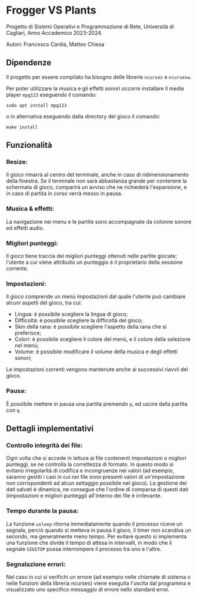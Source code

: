 # Frogger VS Plants
Progetto di Sistemi Operativi e Programmazione di Rete, Università di Cagliari, Anno Accademico 2023-2024.

Autori: Francesco Cardia, Matteo Chiesa
## Dipendenze
Il progetto per essere compilato ha bisogno delle librerie `ncurses` e `ncursesw`.

Per poter utilizzare la musica e gli effetti sonori occorre installare il media player `mpg123` eseguendo il comando:
```
sudo apt install mpg123
```
o in alternativa eseguendo dalla directory del gioco il comando:
```
make install
```
## Funzionalità
### Resize:
Il gioco rimarrà al centro del terminale, anche in caso di ridimensionamento della finestra. Se il terminale non sarà abbastanza grande per contenere la schermata di gioco, comparirà un avviso che ne richiederà l'espansione, e in caso di partita in corso verrà messo in pausa.
### Musica & effetti:
La navigazione nei menu e le partite sono accompagnate da colonne sonore ed effetti audio.
### Migliori punteggi:
Il gioco tiene traccia dei migliori punteggi ottenuti nelle partite giocate; l'utente a cui viene attribuito un punteggio è il proprietario della sessione corrente.
### Impostazioni:
Il gioco comprende un menù impostazioni dal quale l'utente può cambiare alcuni aspetti del gioco, tra cui:
- Lingua: è possibile scegliere la lingua di gioco;
- Difficoltà: è possibile scegliere la difficoltà del gioco;
- Skin della rana: è possibile scegliere l'aspetto della rana che si preferisce;
- Colori: è possibile scegliere il colore del menù, e il colore della selezione nel menù;
- Volume: è possibile modificare il volume della musica e degli effetti sonori;

Le impostazioni correnti vengono mantenute anche ai successivi riavvii del gioco.
### Pausa:
È possibile mettere in pausa una partita premendo `p`, ed uscire dalla partita con `q`.
## Dettagli implementativi
### Controllo integrità dei file:
Ogni volta che si accede in lettura ai file contenenti impostazioni o migliori punteggi, se ne controlla la correttezza di formato. In questo modo si evitano irregolarità di codifica e incongruenze nei valori (ad esempio, saranno gestiti i casi in cui nei file sono presenti valori di un'impostazione non corrispondenti ad alcun settaggio possibile nel gioco). La gestione dei dati salvati è dinamica, ne consegue che l'ordine di comparsa di questi dati (impostazioni e migliori punteggi) all'interno dei file è irrilevante.
### Tempo durante la pausa:
La funzione `usleep` ritorna immediatamente quando il processo riceve un segnale, perciò quando si metteva in pausa il gioco, il timer non scandiva un secondo, ma generalmente meno tempo. Per evitare questo si implementa una funzione che divide il tempo di attesa in intervalli, in modo che il segnale `SIGSTOP` possa interrompere il processo tra uno e l'altro.
### Segnalazione errori:
Nel caso in cui si verifichi un errore (ad esempio nelle chiamate di sistema o nelle funzioni della libreria ncurses) viene eseguita l'uscita dal programma e visualizzato uno specifico messaggio di errore nello standard error.

